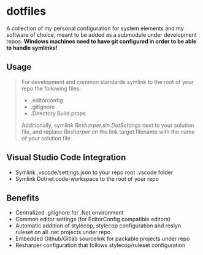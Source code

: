 # dotfiles

A collection of my personal configuration for system elements and my software of choice, meant to be added as a submodule under development repos.
**Windows machines need to have git configured in order to be able to handle symlinks!**

## Usage

> For development and common standards symlink to the root of your repo the following files:
>
> - .editorconfig
> - .gitignore
> - .Directory.Build.props
>
> Additionally, symlink _Resharper.sln.DotSettings_ next to your solution file, and replace _Resharper_ on the link target filename with the name of your solution file.

## Visual Studio Code Integration

- Symlink .vscode/settings.json to your repo root .vscode folder
- Symlink Dotnet.code-workspace to the root of your repo

## Benefits

- Centralized .gitignore for .Net environment
- Common editor settings (for EditorConfig compatible editors)
- Automatic addition of stylecop, stylecop configuration and roslyn ruleset on all .net projects under repo
- Embedded Github/Gitlab sourcelink for packable projects under repo
- Resharper configuration that follows stylecop/ruleset configuration
